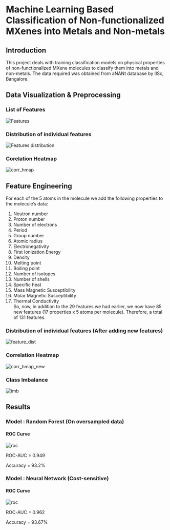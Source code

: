 # Machine Learning Based Classification of Non-functionalized MXenes into Metals and Non-metals 

## Introduction
This project deals with training classification models on physical properties of non-functionalized MXene molecules to classify them into metals and non-metals.
The data required was obtained from aNANt database by IISc, Bangalore.

## Data Visualization & Preprocessing
### List of Features

![Features](https://github.com/UtsavMurarka/MXene-machine-learning/blob/master/img/features.JPG)

### Distribution of individual features

![Features distribution](https://github.com/UtsavMurarka/MXene-machine-learning/blob/master/img/feature_plots.png)

### Corelation Heatmap

![corr_hmap](https://github.com/UtsavMurarka/MXene-machine-learning/blob/master/img/Corr_Heatmap.jpg)

## Feature Engineering

For each of the 5 atoms in the molecule we add the following properties to the molecule’s data:<br/>
1.	Neutron number
2.	Proton number
3.	Number of electrons
4.	Period
5.	Group number
6.	Atomic radius
7.	Electronegativity
8.	First Ionization Energy
9.	Density
10.	Melting point
11.	Boiling point
12.	Number of isotopes
13.	Number of shells
14.	Specific heat
15. Mass Magnetic Susceptibility
16. Molar Magnetic Susceptibility
17. Thermal Conductivity<br/>
So, now, in addition to the 29 features we had earlier, we now have 85 new features (17 properties x 5 atoms per molecule). Therefore, a total of 131 features.

### Distribution of individual features (After adding new features)
![feature_dist](https://github.com/UtsavMurarka/MXene-machine-learning/blob/master/img/feature_dist_99.png)
### Correlation Heatmap
![corr_hmap_new](https://github.com/UtsavMurarka/MXene-machine-learning/blob/master/img/corr_heatmap_new.png)

### Class Imbalance
![imb](https://github.com/UtsavMurarka/MXene-machine-learning/blob/master/img/imb.JPG)

## Results
### Model : Random Forest (On oversampled data)

#### ROC Curve
![roc](https://github.com/UtsavMurarka/MXene-machine-learning/blob/master/img/RF_ROC.JPG)

ROC-AUC = 0.949

Accuracy = 93.2%


### Model : Neural Network (Cost-sensitive)

#### ROC Curve
![roc](https://github.com/UtsavMurarka/MXene-machine-learning/blob/master/img/NN_ROC.JPG)

ROC-AUC = 0.962

Accuracy = 93.67%
